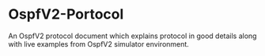 # OspfV2-Portocol
An OspfV2 protocol document which explains  protocol  in good details along with live examples from OspfV2 simulator environment.

